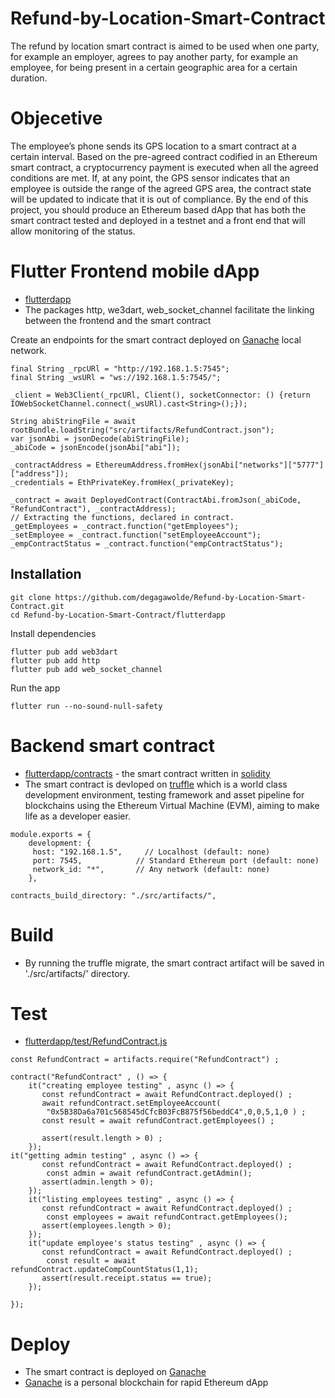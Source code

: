 # Refund-by-Location-Smart-Contract
The refund by location smart contract is aimed to be used when one party, for example an employer, agrees to pay another party, for example an employee, for being present in a certain geographic area for a certain duration.

# Objecetive 

The employee’s phone sends its GPS location to a smart contract at a certain interval. Based on the pre-agreed contract codified in an Ethereum smart contract, a cryptocurrency payment is executed when all the agreed conditions are met.  If, at any point, the GPS sensor indicates that an employee is outside the range of the agreed GPS area, the contract state will be updated to indicate that it is out of compliance. By the end of this project, you should produce an Ethereum based dApp that has both the smart contract tested and deployed in a testnet and a front end that will allow monitoring of the status.

# Flutter Frontend mobile dApp 

- [flutterdapp](https://github.com/degagawolde/Refund-by-Location-Smart-Contract/flutterdapp/)
- The packages http, we3dart, web_socket_channel facilitate the linking between the frontend and the smart contract

Create an endpoints for the smart contract deployed on [Ganache](https://trufflesuite.com/ganache/) local network.
```
final String _rpcURl = "http://192.168.1.5:7545";
final String _wsURl = "ws://192.168.1.5:7545/";

_client = Web3Client(_rpcURl, Client(), socketConnector: () {return IOWebSocketChannel.connect(_wsURl).cast<String>();});

String abiStringFile = await rootBundle.loadString("src/artifacts/RefundContract.json");
var jsonAbi = jsonDecode(abiStringFile);
_abiCode = jsonEncode(jsonAbi["abi"]);

_contractAddress = EthereumAddress.fromHex(jsonAbi["networks"]["5777"]["address"]);
_credentials = EthPrivateKey.fromHex(_privateKey);

_contract = await DeployedContract(ContractAbi.fromJson(_abiCode, "RefundContract"), _contractAddress);
// Extracting the functions, declared in contract.
_getEmployees = _contract.function("getEmployees");
_setEmployee = _contract.function("setEmployeeAccount");
_empContractStatus = _contract.function("empContractStatus");
```

## Installation 
```
git clone https://github.com/degagawolde/Refund-by-Location-Smart-Contract.git
cd Refund-by-Location-Smart-Contract/flutterdapp
```
Install dependencies
```
flutter pub add web3dart
flutter pub add http
flutter pub add web_socket_channel
```

Run the app
```
flutter run --no-sound-null-safety
```

# Backend smart contract

- [flutterdapp/contracts](https://github.com/degagawolde/Refund-by-Location-Smart-Contract/flutterdapp/contracts) - the smart contract written in [solidity](https://docs.soliditylang.org/en/v0.8.17/)
- The smart contract is devloped on [truffle](https://trufflesuite.com/docs/truffle/) which is a world class development environment, testing framework and asset pipeline for blockchains using the Ethereum Virtual Machine (EVM), aiming to make life as a developer easier.
```
module.exports = {
    development: {
     host: "192.168.1.5",     // Localhost (default: none)
     port: 7545,            // Standard Ethereum port (default: none)
     network_id: "*",       // Any network (default: none)
    },

contracts_build_directory: "./src/artifacts/",
```

# Build
- By running the truffle migrate, the smart contract artifact will be saved in './src/artifacts/' directory.

# Test 
- [flutterdapp/test/RefundContract.js](https://github.com/degagawolde/Refund-by-Location-Smart-Contract/blob/main/flutterdapp/test/RefundContract.js)

```
const RefundContract = artifacts.require("RefundContract") ;
  
contract("RefundContract" , () => {
    it("creating employee testing" , async () => {
       const refundContract = await RefundContract.deployed() ;
       await refundContract.setEmployeeAccount(
        "0x5B38Da6a701c568545dCfcB03FcB875f56beddC4",0,0,5,1,0 ) ;
       const result = await refundContract.getEmployees() ;

       assert(result.length > 0) ;
    });
it("getting admin testing" , async () => {
       const refundContract = await RefundContract.deployed() ;
        const admin = await refundContract.getAdmin();
       assert(admin.length > 0);
    });
    it("listing employees testing" , async () => {
       const refundContract = await RefundContract.deployed() ;
        const employees = await refundContract.getEmployees();
       assert(employees.length > 0);
    });
    it("update employee's status testing" , async () => {
       const refundContract = await RefundContract.deployed() ;
        const result = await refundContract.updateCompCountStatus(1,1);
       assert(result.receipt.status == true);
    });
    
});

```

# Deploy
- The smart contract is deployed on [Ganache](https://trufflesuite.com/ganache/) 
- [Ganache](https://trufflesuite.com/ganache/)  is a personal blockchain for rapid Ethereum dApp